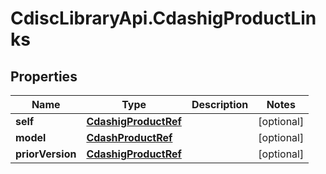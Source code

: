 # CdiscLibraryApi.CdashigProductLinks

## Properties

Name | Type | Description | Notes
------------ | ------------- | ------------- | -------------
**self** | [**CdashigProductRef**](CdashigProductRef.md) |  | [optional] 
**model** | [**CdashProductRef**](CdashProductRef.md) |  | [optional] 
**priorVersion** | [**CdashigProductRef**](CdashigProductRef.md) |  | [optional] 


